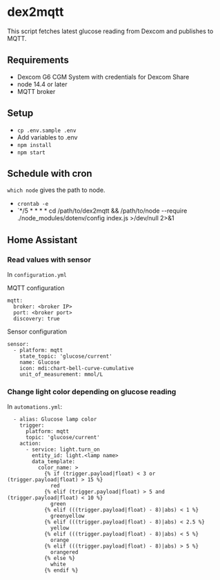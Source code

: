 # dex2mqtt

This script fetches latest glucose reading from Dexcom and publishes to MQTT. 

## Requirements

* Dexcom G6 CGM System with credentials for Dexcom Share
* node 14.4 or later
* MQTT broker

## Setup

* `cp .env.sample .env`
* Add variables to .env
* `npm install`
* `npm start`

## Schedule with cron
`which node` gives the path to node.

* `crontab -e`
* `*/5 * * * * cd /path/to/dex2mqtt && /path/to/node --require ./node_modules/dotenv/config index.js >/dev/null 2>&1

## Home Assistant
### Read values with sensor

In `configuration.yml`

MQTT configuration

```
mqtt:
  broker: <broker IP>
  port: <broker port>
  discovery: true
```

Sensor configuration
```
sensor:
  - platform: mqtt
    state_topic: 'glucose/current'
    name: Glucose
    icon: mdi:chart-bell-curve-cumulative
    unit_of_measurement: mmol/L
```

### Change light color depending on glucose reading

In `automations.yml`:

```
  - alias: Glucose lamp color
    trigger:
      platform: mqtt
      topic: 'glucose/current'
    action:
      - service: light.turn_on
        entity_id: light.<lamp name>
        data_template:
          color_name: >
            {% if (trigger.payload|float) < 3 or (trigger.payload|float) > 15 %}
              red
            {% elif (trigger.payload|float) > 5 and (trigger.payload|float) < 10 %}
              green
            {% elif (((trigger.payload|float) - 8)|abs) < 1 %}
              greenyellow
            {% elif (((trigger.payload|float) - 8)|abs) < 2.5 %}
              yellow
            {% elif (((trigger.payload|float) - 8)|abs) < 5 %}
              orange
            {% elif (((trigger.payload|float) - 8)|abs) > 5 %}
              orangered
            {% else %}
              white
            {% endif %}
```

